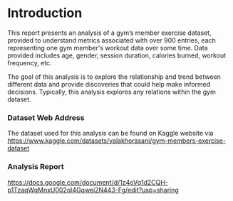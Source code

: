 # Introduction
This report presents an analysis of a gym’s member exercise dataset, provided to understand metrics associated with over 900 entries, each representing one gym member's workout data over some time. Data provided includes age, gender, session duration, calories burned, workout frequency, etc.

The goal of this analysis is to explore the relationship and trend between different data and provide discoveries that could help make informed decisions. Typically, this analysis explores any relations within the gym dataset.


### Dataset Web Address
The dataset used for this analysis can be found on Kaggle website via https://www.kaggle.com/datasets/valakhorasani/gym-members-exercise-dataset

### Analysis Report
https://docs.google.com/document/d/1z4oVq1d2CQH-p1TzaqWqMnxU002oI4Gqwei2N443-Fg/edit?usp=sharing
